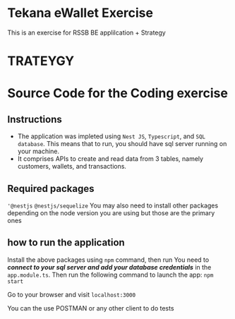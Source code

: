 # Tekana eWallet Exercise

This is an exercise for RSSB BE applilcation + Strategy

# TRATEYGY



# Source Code for the Coding exercise
## Instructions

* The application was impleted using ```Nest JS```, ```Typescript```, and ```SQL database```. This means that to run, you should have sql server running on your machine.
* It comprises APIs to create and read data from 3 tables, namely customers, wallets, and transactions.

## Required packages
```'@nestjs```
```@nestjs/sequelize```
You may also need to install other packages depending on the node version you are using but those are the primary ones

## how to run the application
Install the above packages using ```npm``` command, then run
You need to ***connect to your sql server and add your database credentials*** in the ```app.module.ts```. Then run the following command to launch the app:
```npm start```

Go to your browser and visit ```localhost:3000```

You can the use POSTMAN or any other client to do tests